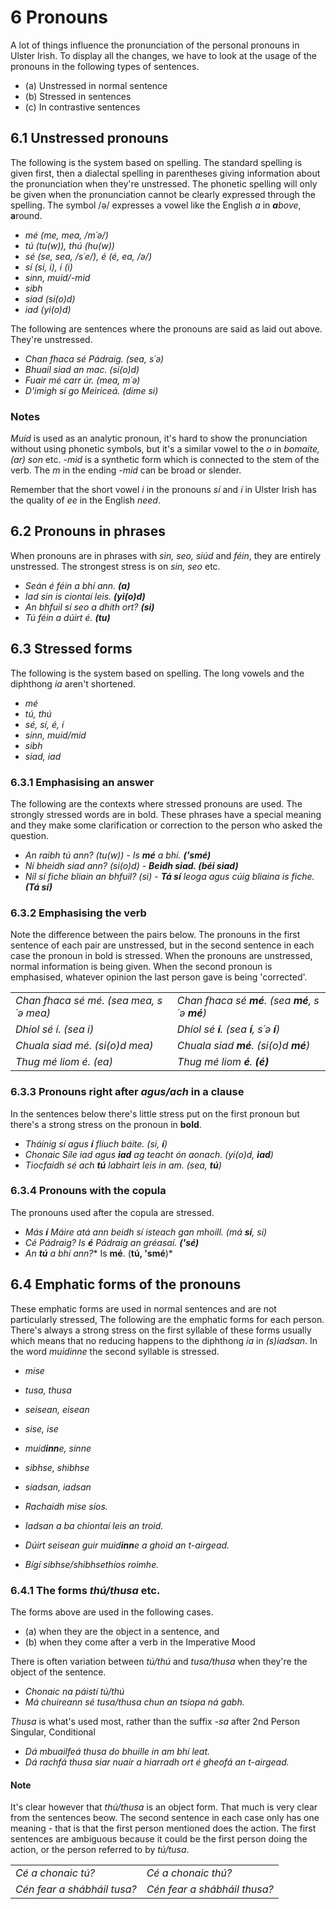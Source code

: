 # 6 Pronouns
A lot of things influence the pronunciation of the personal pronouns in Ulster Irish. To display all the changes, we have to look at the usage of the pronouns in the following types of sentences.
- (a) Unstressed in normal sentence
- (b) Stressed in sentences
- (c) In contrastive sentences

## 6.1 Unstressed pronouns
The following is the system based on spelling. The standard spelling is given first, then a dialectal spelling in parentheses giving information about the pronunciation when they're unstressed. The phonetic spelling will only be given when the pronunciation cannot be clearly expressed through the spelling. The symbol /ə/ expresses a vowel like the English *a* in ***a**bove*, **a**round.
- *mé (me, mea, /m´ə/)*
- *tú (tu(w)), thú (hu(w))*
- *sé (se, sea, /s´e/), é (é, ea, /ə/)*
- *sí (si, i), í (i)*
- *sinn, muid/-mid*
- *sibh*
- *siad (si(o)d)*
- *iad (yi(o)d)*

The following are sentences where the pronouns are said as laid out above. They're unstressed.
- *Chan fhaca sé Pádraig. (sea, s´ə)*
- *Bhuail siad an mac. (si(o)d)*
- *Fuair mé carr úr. (mea, m´ə)*
- *D'imigh sí go Meiriceá. (dime si)*

### Notes
*Muid* is used as an analytic pronoun, it's hard to show the pronunciation without using phonetic symbols, but it's a similar vowel to the *o* in *bomaite, (ar) son* etc. *-mid* is a synthetic form which is connected to the stem of the verb. The *m* in the ending *-mid* can be broad or slender.

Remember that the short vowel *i* in the pronouns *sí* and *í* in Ulster Irish has the quality of *ee* in the English *need*.

## 6.2 Pronouns in phrases
When pronouns are in phrases with *sin, seo, siúd* and *féin*, they are entirely unstressed. The strongest stress is on *sin, seo* etc.
- *Seán é féin a bhí ann. **(a)***
- *Iad sin is ciontaí leis. **(yi(o)d)***
- *An bhfuil sí seo a dhíth ort? **(si)***
- *Tú féin a dúirt é. **(tu)***

## 6.3 Stressed forms
The following is the system based on spelling. The long vowels and the diphthong *ia* aren't shortened.
- *mé*
- *tú, thú*
- *sé, sí, é, í*
- *sinn, muid/mid*
- *sibh*
- *siad, iad*

### 6.3.1 Emphasising an answer
The following are the contexts where stressed pronouns are used. The strongly stressed words are in bold. These phrases have a special meaning and they make some clarification or correction to the person who asked the question.
- *An raibh tú ann? (tu(w)) - Is **mé** a bhí. **('smé)***
- *Ní bheidh siad ann? (si(o)d) - **Beidh siad. (béi siad)***
- *Níl sí fiche bliain an bhfuil? (si) - **Tá sí** leoga agus cúig bliaina is fiche. **(Tá sí)***

### 6.3.2 Emphasising the verb
Note the difference between the pairs below. The pronouns in the first sentence of each pair are unstressed, but in the second sentence in each case the pronoun in bold is stressed. When the pronouns are unstressed, normal information is being given. When the second pronoun is emphasised, whatever opinion the last person gave is being 'corrected'.

|                                        |                                                  |
| -------------------------------------- | ------------------------------------------------ |
| *Chan fhaca sé mé. (sea mea, s´ə mea)* | *Chan fhaca sé **mé**. (sea **mé**, s´ə **mé**)* |
| *Dhíol sé í. (sea i)*                  | *Dhíol sé **í**. (sea **í**, s´ə **í**)*         |
| *Chuala siad mé. (si(o)d mea)*         | *Chuala siad **mé**. (si(o)d **mé**)*            |
| *Thug mé liom é. (ea)*                 | *Thug mé liom **é**. **(é)***                    | 

### 6.3.3 Pronouns right after *agus/ach* in a clause
In the sentences below there's little stress put on the first pronoun but there's a strong stress on the pronoun in **bold**.
- *Tháinig sí agus **í** fliuch báite. (si, **í**)*
- *Chonaic Síle iad agus **iad** ag teacht ón aonach. (yi(o)d, **iad**)*
- *Tiocfaidh sé ach **tú** labhairt leis in am. (sea, **tú**)*

### 6.3.4 Pronouns with the copula
The pronouns used after the copula are stressed.
- *Más **í** Máire atá ann beidh sí isteach gan mhoill. (má **sí**, si)*
- *Cé Pádraig? Is **é** Pádraig an gréasaí. **('sé)***
- *An **tú** a bhí ann?** Is **mé**. (**tú, 'smé**)*

## 6.4 Emphatic forms of the pronouns
These emphatic forms are used in normal sentences and are not particularly stressed, The following are the emphatic forms for each person. There's always a strong stress on the first syllable of these forms usually which means that no reducing happens to the diphthong *ia* in *(s)iadsan*. In the word *muidinne* the second syllable is stressed.
- *mise*
- *tusa, thusa*
- *seisean, eisean*
- *sise, ise*
- *muid**inn**e, sinne*
- *sibhse, shibhse*
- *siadsan, iadsan*

- *Rachaidh mise síos.*
- *Iadsan a ba chiontaí leis an troid.*
- *Dúirt seisean guir muid**inn**e a ghoid an t-airgead.*
- *Bígí sibhse/shibhsethíos roimhe.*

### 6.4.1 The forms *thú/thusa* etc.
The forms above are used in the following cases.
- (a) when they are the object in a sentence, and
- (b) when they come after a verb in the Imperative Mood

There is often variation between *tú/thú* and *tusa/thusa* when they're the object of the sentence.
- *Chonaic na páistí tú/thú*
- *Má chuireann sé tusa/thusa chun an tsiopa ná gabh.*

*Thusa* is what's used most, rather than the suffix *-sa* after 2nd Person Singular, Conditional
- *Dá mbuailfeá thusa do bhuille in am bhí leat.*
- *Dá rachfá thusa siar nuair a hiarradh ort é gheofá an t-airgead.*

#### Note
It's clear however that *thú/thusa* is an object form. That much is very clear from the sentences beow. The second sentence in each case only has one meaning - that is that the first person mentioned does the action. The first sentences are ambiguous because it could be the first person doing the action, or the person referred to by *tú/tusa*.

|                             |                              |
| --------------------------- | ---------------------------- |
| *Cé a chonaic tú?*          | *Cé a chonaic thú?*          |
| *Cén fear a shábháil tusa?* | *Cén fear a shábháil thusa?* | 


